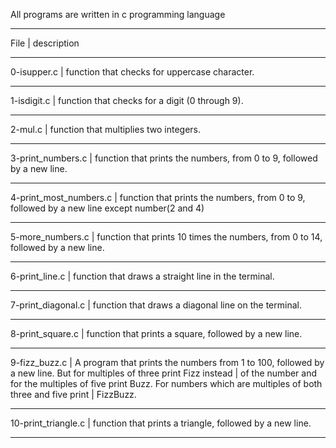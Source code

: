 All programs are written in c programming language

_________________________________________________________________________________________________________________________________________________________
File                    |         description
_________________________________________________________________________________________________________________________________________________________
0-isupper.c             |         function that checks for uppercase character.
_________________________________________________________________________________________________________________________________________________________
1-isdigit.c             |         function that checks for a digit (0 through 9).
_________________________________________________________________________________________________________________________________________________________
2-mul.c                 |         function that multiplies two integers.
_________________________________________________________________________________________________________________________________________________________
3-print_numbers.c       |         function that prints the numbers, from 0 to 9, followed by a new line.
_________________________________________________________________________________________________________________________________________________________
4-print_most_numbers.c  |         function that prints the numbers, from 0 to 9, followed by a new line except number(2 and 4) 
_________________________________________________________________________________________________________________________________________________________
5-more_numbers.c        |         function that prints 10 times the numbers, from 0 to 14, followed by a new line.
_________________________________________________________________________________________________________________________________________________________
6-print_line.c          |         function that draws a straight line in the terminal.
_________________________________________________________________________________________________________________________________________________________
7-print_diagonal.c      |         function that draws a diagonal line on the terminal.
_________________________________________________________________________________________________________________________________________________________
8-print_square.c        |         function that prints a square, followed by a new line.
_________________________________________________________________________________________________________________________________________________________
9-fizz_buzz.c           |        A program that prints the numbers from 1 to 100, followed by a new line. But for multiples of three print Fizz instead                           |        of the number and  for the multiples of five print Buzz. For numbers which are multiples of both three and five print                           |        FizzBuzz.
_________________________________________________________________________________________________________________________________________________________
10-print_triangle.c     |      function that prints a triangle, followed by a new line.
_________________________________________________________________________________________________________________________________________________________
